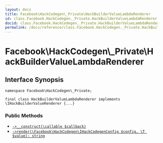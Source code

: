 ```yaml
---
layout: docs
title: Facebook\HackCodegen\_Private\HackBuilderValueLambdaRenderer
id: class.Facebook.HackCodegen._Private.HackBuilderValueLambdaRenderer
docid: class.Facebook.HackCodegen._Private.HackBuilderValueLambdaRenderer
permalink: /docs/reference/class.Facebook.HackCodegen._Private.HackBuilderValueLambdaRenderer.md
---
```

# Facebook\\HackCodegen\\_Private\\HackBuilderValueLambdaRenderer




## Interface Synopsis




``` Hack
namespace Facebook\HackCodegen\_Private;

final class HackBuilderValueLambdaRenderer implements \IHackBuilderValueRenderer {...}
```




### Public Methods




+ [` ->__construct(\callable $callback) `](<class.Facebook.HackCodegen._Private.HackBuilderValueLambdaRenderer.__construct.md>)
+ [` ->render(\Facebook\HackCodegen\IHackCodegenConfig $config, \T $value): string `](<class.Facebook.HackCodegen._Private.HackBuilderValueLambdaRenderer.render.md>)